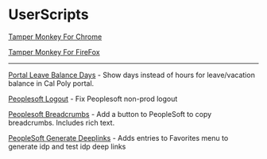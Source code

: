 # UserScripts

[Tamper Monkey For Chrome](https://chrome.google.com/webstore/detail/tampermonkey/dhdgffkkebhmkfjojejmpbldmpobfkfo?hl=en)

[Tamper Monkey For FireFox](https://addons.mozilla.org/en-US/firefox/addon/tampermonkey/)

---

[Portal Leave Balance Days](portal-leave-balance-days) - Show days instead of hours for leave/vacation balance in Cal Poly portal.

[Peoplesoft Logout](peoplesoft-logout) - Fix Peoplesoft non-prod logout

[Peoplesoft Breadcrumbs](peoplesoft-breadcrumbs) - Add a button to PeopleSoft to copy breadcrumbs. Includes rich text.

[PeopleSoft Generate Deeplinks](peoplesoft-generate-deeplinks) - Adds entries to Favorites menu to generate idp and test idp deep links
